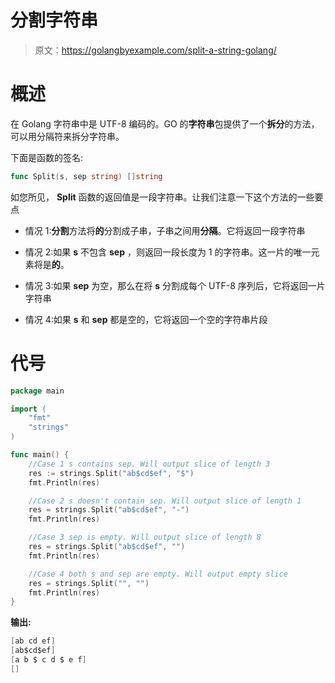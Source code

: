 # 分割字符串

> 原文：<https://golangbyexample.com/split-a-string-golang/>

# **概述**

在 Golang 字符串中是 UTF-8 编码的。GO 的**字符串**包提供了一个**拆分**的方法，可以用分隔符来拆分字符串。

下面是函数的签名:

```go
func Split(s, sep string) []string
```

如您所见， **Split** 函数的返回值是一段字符串。让我们注意一下这个方法的一些要点

*   情况 1:**分割**方法将**的**分割成子串，子串之间用**分隔**。它将返回一段字符串

*   情况 2:如果 **s** 不包含 **sep** ，则返回一段长度为 1 的字符串。这一片的唯一元素将是**的**。

*   情况 3:如果 **sep** 为空，那么在将 **s** 分割成每个 UTF-8 序列后，它将返回一片字符串

*   情况 4:如果 **s** 和 **sep** 都是空的，它将返回一个空的字符串片段

# **代号**

```go
package main

import (
    "fmt"
    "strings"
)

func main() {
    //Case 1 s contains sep. Will output slice of length 3
    res := strings.Split("ab$cd$ef", "$")
    fmt.Println(res)

    //Case 2 s doesn't contain sep. Will output slice of length 1
    res = strings.Split("ab$cd$ef", "-")
    fmt.Println(res)

    //Case 3 sep is empty. Will output slice of length 8
    res = strings.Split("ab$cd$ef", "")
    fmt.Println(res)

    //Case 4 both s and sep are empty. Will output empty slice
    res = strings.Split("", "")
    fmt.Println(res)
}
```

**输出:**

```go
[ab cd ef]
[ab$cd$ef]
[a b $ c d $ e f]
[]
```